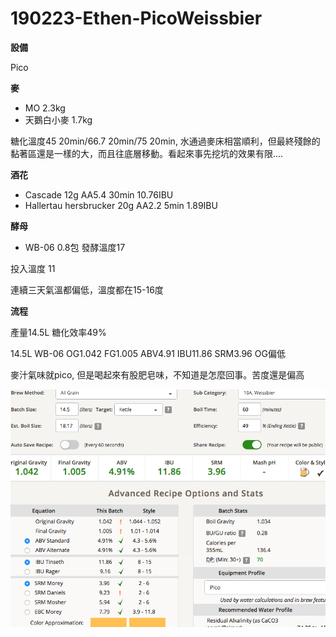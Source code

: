 # 190223-Ethen-PicoWeissbier


**設備**

Pico

**麥**

* MO 2.3kg
* 天鵝白小麥 1.7kg

糖化溫度45 20min/66.7 20min/75 20min, 水通過麥床相當順利，但最終殘餘的黏著區還是一樣的大，而且往底層移動。看起來事先挖坑的效果有限....

**酒花**

* Cascade 12g AA5.4 30min 10.76IBU
* Hallertau hersbrucker 20g AA2.2 5min 1.89IBU

**酵母**

* WB-06 0.8包 發酵溫度17

投入溫度 11

連續三天氣溫都偏低，溫度都在15-16度

**流程**

產量14.5L 糖化效率49%

14.5L WB-06 OG1.042 FG1.005 ABV4.91 IBU11.86 SRM3.96 OG偏低

麥汁氣味就pico, 但是喝起來有股肥皂味，不知道是怎麼回事。苦度還是偏高

![](../img/test150.png) 